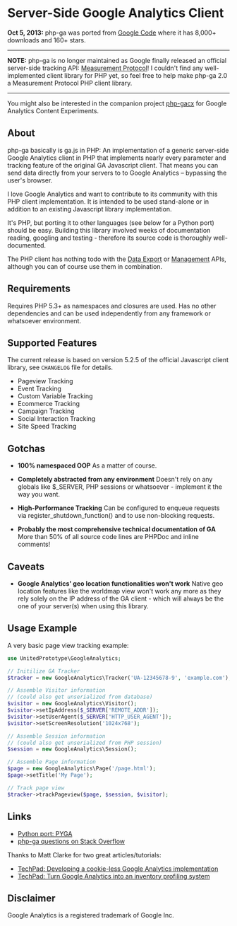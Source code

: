 Server-Side Google Analytics Client
===========================================================================================

**Oct 5, 2013:** php-ga was ported from [Google Code](https://code.google.com/p/php-ga/)
where it has 8,000+ downloads and 160+ stars.

- - - - - - - - - - - - - - - - - - - - - - - - - - - - - - - - - - - - - - - - - - - - - -
**NOTE:** php-ga is no longer maintained as Google finally released an official server-side
tracking API: [Measurement Protocol](https://developers.google.com/analytics/devguides/collection/protocol/v1/)!
I couldn't find any well-implemented client library for PHP yet, so feel free to help make
php-ga 2.0 a Measurement Protocol PHP client library.
- - - - - - - - - - - - - - - - - - - - - - - - - - - - - - - - - - - - - - - - - - - - - -

You might also be interested in the companion project [php-gacx](https://github.com/thomasbachem/php-gacx)
for Google Analytics Content Experiments.


About
-------------------------------------------------------------------------------------------

php-ga basically is ga.js in PHP: An implementation of a generic server-side Google
Analytics client in PHP that implements nearly every parameter and tracking feature of the
original GA Javascript client. That means you can send data directly from your servers to
to Google Analytics – bypassing the user's browser.

I love Google Analytics and want to contribute to its community with this PHP client
implementation. It is intended to be used stand-alone or in addition to an existing
Javascript library implementation.

It's PHP, but porting it to other languages (see below for a Python port) should be easy.
Building this library involved weeks of documentation reading, googling and testing -
therefore its source code is thoroughly well-documented.

The PHP client has nothing todo with the
[Data Export](http://code.google.com/apis/analytics/docs/gdata/gdataDeveloperGuide.html)
or [Management](http://code.google.com/apis/analytics/docs/mgmt/home.html) APIs, although
you can of course use them in combination.


Requirements
-------------------------------------------------------------------------------------------

Requires PHP 5.3+ as namespaces and closures are used. Has no other dependencies and can be
used independently from any framework or whatsoever environment.


Supported Features
-------------------------------------------------------------------------------------------

The current release is based on version 5.2.5 of the official Javascript client library,
see `CHANGELOG` file for details.

- Pageview Tracking
- Event Tracking
- Custom Variable Tracking
- Ecommerce Tracking
- Campaign Tracking
- Social Interaction Tracking
- Site Speed Tracking


Gotchas
-------------------------------------------------------------------------------------------

- **100% namespaced OOP**
  As a matter of course.

- **Completely abstracted from any environment**
  Doesn't rely on any globals like $_SERVER, PHP sessions or whatsoever - implement it the
  way you want.

- **High-Performance Tracking**
  Can be configured to enqueue requests via register_shutdown_function() and to use
  non-blocking requests.

- **Probably the most comprehensive technical documentation of GA**
  More than 50% of all source code lines are PHPDoc and inline comments!


Caveats
-------------------------------------------------------------------------------------------

- **Google Analytics' geo location functionalities won't work**
  Native geo location features like the worldmap view won't work any more as they rely
  solely on the IP address of the GA client - which will always be the one of your
  server(s) when using this library.


Usage Example
-------------------------------------------------------------------------------------------

A very basic page view tracking example:

```php
use UnitedPrototype\GoogleAnalytics;

// Initilize GA Tracker
$tracker = new GoogleAnalytics\Tracker('UA-12345678-9', 'example.com');

// Assemble Visitor information
// (could also get unserialized from database)
$visitor = new GoogleAnalytics\Visitor();
$visitor->setIpAddress($_SERVER['REMOTE_ADDR']);
$visitor->setUserAgent($_SERVER['HTTP_USER_AGENT']);
$visitor->setScreenResolution('1024x768');

// Assemble Session information
// (could also get unserialized from PHP session)
$session = new GoogleAnalytics\Session();

// Assemble Page information
$page = new GoogleAnalytics\Page('/page.html');
$page->setTitle('My Page');

// Track page view
$tracker->trackPageview($page, $session, $visitor);
```


Links
-------------------------------------------------------------------------------------------

- [Python port: PYGA](https://github.com/kra3/py-ga-mob)
- [php-ga questions on Stack Overflow](http://stackoverflow.com/search?q=%22php-ga%22)

Thanks to Matt Clarke for two great articles/tutorials:

- [TechPad: Developing a cookie-less Google Analytics implementation](http://techpad.co.uk/content.php?sid=205)
- [TechPad: Turn Google Analytics into an inventory profiling system](http://techpad.co.uk/content.php?sid=209)


Disclaimer
-------------------------------------------------------------------------------------------

Google Analytics is a registered trademark of Google Inc.
